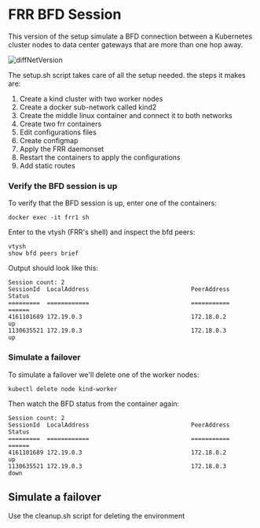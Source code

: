 # FRR BFD Session

This version of the setup simulate a BFD connection between a Kubernetes cluster nodes to data center gateways that are more than one hop away. 

![diffNetVersion](https://user-images.githubusercontent.com/40122521/136552206-a8b42573-17c8-42ba-9750-0cd9cc61cbea.png)

The setup.sh script takes care of all the setup needed. the steps it makes are:
1. Create a kind cluster with two worker nodes
2. Create a docker sub-network called kind2
3. Create the middle linux container and connect it to both networks
4. Create two frr containers
5. Edit configurations files
6. Create configmap
7. Apply the FRR daemonset
8. Restart the containers to apply the configurations
9. Add static routes

### Verify the BFD session is up
To verify that the BFD session is up, enter one of the containers:

`docker exec -it frr1 sh`

Enter to the vtysh (FRR's shell) and inspect the bfd peers:

```
vtysh
show bfd peers brief
```

Output should look like this:
```
Session count: 2
SessionId  LocalAddress                             PeerAddress                             Status         
=========  ============                             ===========                             ======         
4161101689 172.19.0.3                               172.18.0.2                              up             
1130635521 172.19.0.3                               172.18.0.3                              up 
```

### Simulate a failover

To simulate a failover we'll delete one of the worker nodes:


`kubectl delete node kind-worker`

Then watch the BFD status from the container again:
```
Session count: 2
SessionId  LocalAddress                             PeerAddress                             Status         
=========  ============                             ===========                             ======         
4161101689 172.19.0.3                               172.18.0.2                              up             
1130635521 172.19.0.3                               172.18.0.3                              down 
```
## Simulate a failover
Use the cleanup.sh script for deleting the environment

